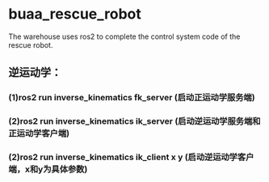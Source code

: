 # buaa_rescue_robot
The warehouse uses ros2 to complete the control system code of the rescue robot.

## 逆运动学：
### (1)ros2 run inverse_kinematics fk_server (启动正运动学服务端)
### (2)ros2 run inverse_kinematics ik_server (启动逆运动学服务端和正运动学客户端)
### (2)ros2 run inverse_kinematics ik_client x y  (启动逆运动学客户端，x和y为具体参数)
